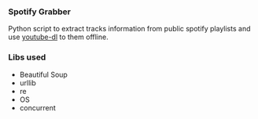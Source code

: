 ### Spotify Grabber
Python script to extract tracks information from public spotify playlists and use [youtube-dl](https://github.com/ytdl-org/youtube-dl) to them offline.

### Libs used
- Beautiful Soup
- urllib
- re
- OS
- concurrent

